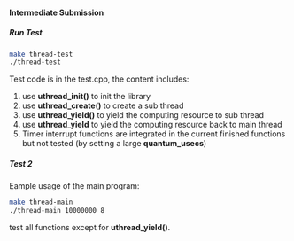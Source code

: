 #### Intermediate Submission

##### Run Test

```bash
make thread-test
./thread-test
```

Test code is in the test.cpp, the content includes:

1. use **uthread_init()** to init the library
2. use **uthread_create()** to create a sub thread
3. use **uthread_yield()** to yield the computing resource to sub thread
4. use **uthread_yield** to yield the computing resource back to main thread
5. Timer interrupt functions are integrated in the current finished functions but not tested (by setting a large **quantum_usecs**)



##### Test 2

Eample usage of the main program:

```bash
make thread-main
./thread-main 10000000 8
```

test all functions except for **uthread_yield()**.